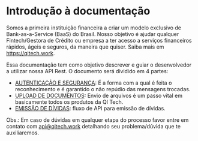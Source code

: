 # Introdução à documentação

Somos a primeira instituição financeira a criar um modelo exclusivo de Bank-as-a-Service (BaaS) do Brasil. Nosso objetivo é ajudar qualquer Fintech/Gestora de Crédito ou empresa a ter acesso a serviços financeiros rápidos, ágeis e seguros, da maneira que quiser. Saiba mais em https://qitech.work.

Essa documentação tem como objetivo descrever e guiar o desenvolvedor a utilizar nossa API Rest. O documento será dividido em 4 partes:

- [AUTENTICAÇÃO E SEGURANÇA](?file=221): É a forma com a qual é feita o reconhecimento e é garantido o não repúdio das mensagens trocadas.
- [UPLOAD DE DOCUMENTOS](?file=331): Envio de arquivos é um passo vital em basicamente todos os produtos da QI Tech.
- [EMISSÃO DE DÍVIDAS](?file=441): fluxo de API para emissão de dívidas.

Obs.: Em caso de dúvidas em qualquer etapa do processo favor entre em contato com [api@qitech.work](mailto:api@qitech.work) detalhando seu problema/dúvida que te auxiliaremos.
